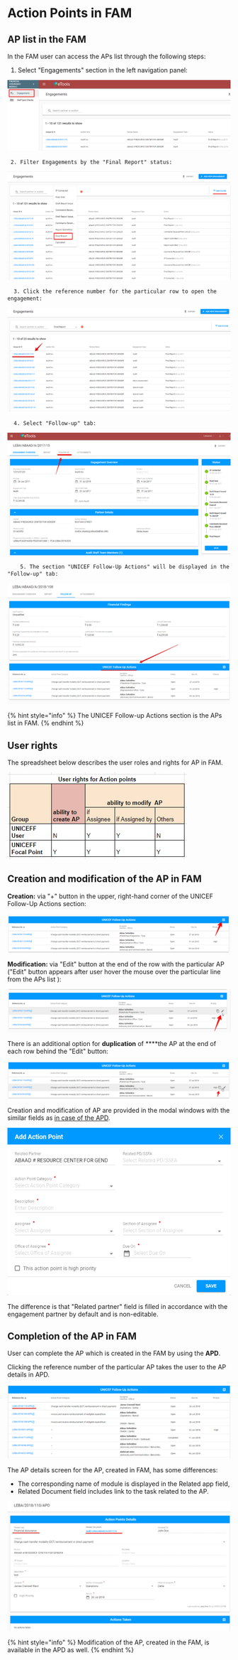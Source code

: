 # Action Points in FAM

## AP list in the FAM

In the FAM user can access the APs list through the following steps:

1. Select "Engagements" section in the left navigation panel:

![Engagements section in FAM](../../.gitbook/assets/8%20%281%29.png)

     2. Filter Engagements by the "Final Report" status:

![Filtering by &quot;Final Report&quot; status](../../.gitbook/assets/9.png)

      3. Click the reference number for the particular row to open the engagement:

![List of Engagements filtered by &quot;Final Report&quot; status ](../../.gitbook/assets/46.png)

      4. Select "Follow-up" tab:

![Engagement screen with Follow-up section ](../../.gitbook/assets/10%20%281%29.png)

        5. The section "UNICEF Follow-Up Actions" will be displayed in the "Follow-up" tab:

![UNICEF Follow-up Actions section](../../.gitbook/assets/11%20%282%29.png)

{% hint style="info" %}
The UNICEF Follow-up Actions section is the APs list in FAM.
{% endhint %}

## User rights

The spreadsheet below describes the user roles and rights for AP in FAM.

![User rights with AP in FAM](../../.gitbook/assets/32%20%281%29.png)

## Creation and modification of the AP in FAM

**Creation:** via "+" button in the upper, right-hand corner of the UNICEF Follow-Up Actions section:

![Add action point button](../../.gitbook/assets/12%20%281%29.png)

**Modification:** via "Edit" button at the end of the row with the particular AP \("Edit" button appears after user hover the mouse over the particular line from the APs list \):

![Edit button](../../.gitbook/assets/13%20%282%29.png)

There is an additional option for **duplication** of ****the AP at the end of each row behind the "Edit" button: 

![Duplicate button](../../.gitbook/assets/14%20%282%29.png)

Creation and modification of AP are provided in the modal windows with the similar fields as [in case of the APD](../action-points-screens-1/how-to-add-new-action-point.md).

![Add Action Point modal window](../../.gitbook/assets/17%20%281%29.png)

The difference is that "Related partner" field is filled in accordance with the engagement partner by default and is non-editable.

## Completion of the AP in FAM

User can complete the AP which is created in the FAM by using the **APD**. 

Clicking the reference number of the particular AP takes the user to the AP details in APD.

![Reference number for AP in FAM](../../.gitbook/assets/59.png)

 The AP details screen for the AP, created in FAM, has some differences:

* The corresponding name of module is displayed in the Related app field,
* Related Document field includes link to the task related to the AP.

![APD: AP Details for AP created in FAM](../../.gitbook/assets/18%20%282%29.png)

{% hint style="info" %}
Modification of the AP, created in the FAM, is available in the APD as well.
{% endhint %}





